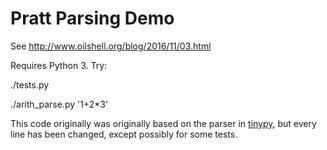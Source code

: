 # Pratt Parsing Demo

See http://www.oilshell.org/blog/2016/11/03.html

Requires Python 3.  Try:

   ./tests.py 

   ./arith_parse.py '1+2*3'

This code originally was originally based on the parser in [tinypy][], but
every line has been changed, except possibly for some tests.

[tinypy]: http://tinypy.org/
